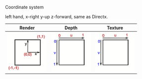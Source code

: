 Coordinate system

left hand, x-right y-up z-forward, same as Directx.

Render | Depth | Texture
-------|-------|--------
![render_coordinates](images/render_coordinates.png) | ![depth_coordinates](images/texture_coordinates.png) | ![iamge](images/texture_coordinates.png)
